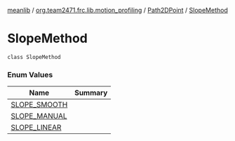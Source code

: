 [meanlib](../../../index.md) / [org.team2471.frc.lib.motion_profiling](../../index.md) / [Path2DPoint](../index.md) / [SlopeMethod](./index.md)

# SlopeMethod

`class SlopeMethod`

### Enum Values

| Name | Summary |
|---|---|
| [SLOPE_SMOOTH](-s-l-o-p-e_-s-m-o-o-t-h.md) |  |
| [SLOPE_MANUAL](-s-l-o-p-e_-m-a-n-u-a-l.md) |  |
| [SLOPE_LINEAR](-s-l-o-p-e_-l-i-n-e-a-r.md) |  |
